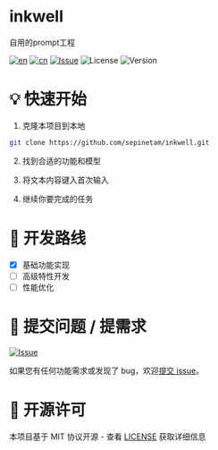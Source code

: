 # inkwell
自用的prompt工程

[![en](https://img.shields.io/badge/lang-English-red.svg)](../../../README.md)
[![cn](https://img.shields.io/badge/语言-中文-yellow.svg)](README.md)
[![Issue](https://img.shields.io/badge/Issue-report-green.svg)](https://github.com/sepinetam/inkwell/issues/new)
![License](https://img.shields.io/badge/license-MIT-blue.svg)
![Version](https://img.shields.io/badge/version-0.0.1-green.svg)

# 💡 快速开始
1. 克隆本项目到本地

```bash
git clone https://github.com/sepinetam/inkwell.git
```

2. 找到合适的功能和模型

3. 将文本内容键入首次输入

4. 继续你要完成的任务

# 🚀 开发路线

- [x] 基础功能实现
- [ ] 高级特性开发
- [ ] 性能优化

# 🐛 提交问题 / 提需求
[![Issue](https://img.shields.io/badge/Issue-report-green.svg)](https://github.com/sepinetam/inkwell/issues/new)

如果您有任何功能需求或发现了 bug，欢迎[提交 issue](https://github.com/sepinetam/inkwell/issues/new)。

# 📄 开源许可

本项目基于 MIT 协议开源 - 查看 [LICENSE](LICENSE) 获取详细信息
